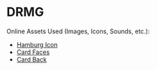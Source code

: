 # DRMG

Online Assets Used (Images, Icons, Sounds, etc.):
- [Hamburg Icon](https://www.flaticon.com/free-icons/hamburger)
- [Card Faces](https://opengameart.org/content/playing-cards-vector-png)
- [Card Back](https://opengameart.org/content/colorful-poker-card-back)